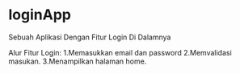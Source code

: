 # loginApp
Sebuah Aplikasi Dengan Fitur Login Di Dalamnya

Alur Fitur Login:
1.Memasukkan email dan password
2.Memvalidasi masukan.
3.Menampilkan halaman home.
